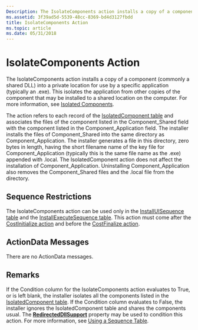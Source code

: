```yaml
---
Description: The IsolateComponents action installs a copy of a component (commonly a shared DLL) into a private location for use by a specific application (typically an .exe).
ms.assetid: 3f39ad5d-5539-48cc-8369-bd4d3127fbdd
title: IsolateComponents Action
ms.topic: article
ms.date: 05/31/2018
---
```


# IsolateComponents Action

The IsolateComponents action installs a copy of a component (commonly a shared DLL) into a private location for use by a specific application (typically an .exe). This isolates the application from other copies of the component that may be installed to a shared location on the computer. For more information, see [Isolated Components](isolated-components.md).

The action refers to each record of the [IsolatedComponent table](isolatedcomponent-table.md) and associates the files of the component listed in the Component\_Shared field with the component listed in the Component\_Application field. The installer installs the files of Component\_Shared into the same directory as Component\_Application. The installer generates a file in this directory, zero bytes in length, having the short filename name of the key file for Component\_Application (typically this is the same file name as the .exe) appended with .local. The IsolatedComponent action does not affect the installation of Component\_Application. Uninstalling Component\_Application also removes the Component\_Shared files and the .local file from the directory.

## Sequence Restrictions

The IsolateComponents action can be used only in the [InstallUISequence table](installuisequence-table.md) and the [InstallExecuteSequence table](installexecutesequence-table.md). This action must come after the [CostInitialize action](costinitialize-action.md) and before the [CostFinalize action](costfinalize-action.md).

## ActionData Messages

There are no ActionData messages.

## Remarks

If the Condition column for the IsolateComponents action evaluates to True, or is left blank, the installer isolates all the components listed in the [IsolatedComponent table](isolatedcomponent-table.md). If the Condition column evaluates to False, the installer ignores the IsolatedComponent table and shares the components usual. The [**RedirectedDllSupport**](redirecteddllsupport.md) property may be used to condition this action. For more information, see [Using a Sequence Table](using-a-sequence-table.md).

 

 



